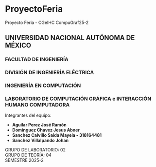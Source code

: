 # ProyectoFeria
Proyecto Feria - CGeIHC
CompuGraf25-2

## UNIVERSIDAD NACIONAL AUTÓNOMA DE MÉXICO
### FACULTAD DE INGENIERÍA
### DIVISIÓN DE INGENIERÍA ELÉCTRICA
### INGENIERÍA EN COMPUTACIÓN
### LABORATORIO DE COMPUTACIÓN GRÁFICA e INTERACCIÓN HUMANO COMPUTADORA

Integrantes del equipo:
- **Aguilar Perez José Ramón**
- **Dominguez Chavez Jesus Abner**
- **Sanchez Calvillo Saida Mayela - 318164481**
- **Sanchez Villalpando Johan**

GRUPO DE LABORATORIO: 02\
GRUPO DE TEORÍA: 04\
SEMESTRE 2025-2


